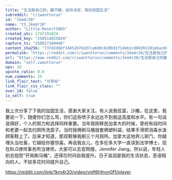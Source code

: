 ```yaml
---
title: "生活是自己的，酸不酸，由你决定，我的加国生活"
subreddit: "r/iwanttorun"
id: "1km4r20"
name: "t3_1km4r20"
author: "Little-Resort5065"
created_utc: 1747191024
created_key: "250514025024"
capture_ts: "250927160448"
content_sha256: "737d2d6bf348526702d7ca690c820b91f1deb1cd802022d1e6ac68f1885c7527"
permalink: "https://reddit.com/r/iwanttorun/comments/1km4r20/生活是自己的酸不酸由你决定我的加国生活/"
url: "https://www.reddit.com/r/iwanttorun/comments/1km4r20/生活是自己的酸不酸由你决定我的加国生活/"
domain: "self.iwanttorun"
ups: 10
upvote_ratio: 0.6
num_comments: 25
link_flair_text: "分享帖"
link_flair_css_class: ""
over_18: false
is_self: true
---
```


我上次分享了下我的加国生活，感谢大家关注。有人说我炫富，沙雕，在这里，我要说一下，随便你们怎么骂，你们这些喷子永远达不到我这高度和水平。有一句话说得好，个人的努力和选择同样重要。当年我刚移民加拿大的时候，曾经有段时间和老婆一起去扫厕所洗盘子。当时我俩刷马桶就套俩塑料袋，结果手滑把消毒水泼顾客鞋上了。后来才知道，那双鞋够我刷三个月厕所。加拿大这地界儿邪门，你越埋头当社畜，它越给你塞惊喜。再说我女儿，在多伦多大学一直读到法学博士，现在BLG律师事务所当律师。大家可以去官网搜，Jennifer
Jiang。所以说，年轻人别总抱怨“开局刷马桶”，还得花时间自我提升。日子滋润是我的生活状态，恶语相向的人，不妨多花时间提升自己。

<https://reddit.com/link/1km4r20/video/vntf6hfnvn0f1/player>
